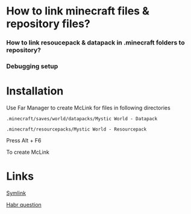 # How to link minecraft files & repository files?
### How to link resoucepack & datapack in .minecraft folders to repository?
### Debugging setup

# Installation

Use Far Manager to create McLink for files in following directories

`.minecraft/saves/world/datapacks/Mystic World - Datapack`

`.minecraft/resourcepacks/Mystic World - Resourcepack`

Press Alt + F6 

To create McLink

# Links

[Symlink](https://ru.m.wikipedia.org/wiki/%D0%A1%D0%B8%D0%BC%D0%B2%D0%BE%D0%BB%D0%B8%D1%87%D0%B5%D1%81%D0%BA%D0%B0%D1%8F_%D1%81%D1%81%D1%8B%D0%BB%D0%BA%D0%B0)

[Habr question](https://qna.habr.com/q/1272446)



 